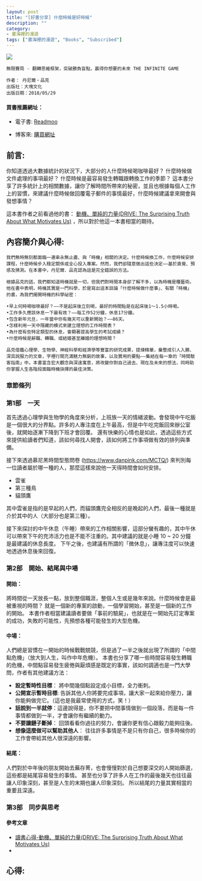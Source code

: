 ```yaml
---
layout: post
title: "[好書分享] 什麼時候是好時候"
description: ""
category: 
- 書海裡的漫遊
tags: ["書海裡的漫遊", "Books", "Subscribed"]
---
```


<div><a href="http://moo.im/a/8klCEY" title="什麼時候是好時候"><img src="https://cdn.readmoo.com/cover/gm/8jicohk_210x315.jpg?v=0"></a></div>


```
無限賽局 - 翻轉思維框架，突破勝負盲點，贏得你想要的未來 THE INFINITE GAME

作者： 丹尼爾・品克  
出版社：大塊文化 
出版日期：2018/05/29 
```

#### 買書推薦網址：

- 電子書: [Readmoo](http://moo.im/a/8klCEY)

- 博客來: [購買網址](https://www.books.com.tw/exep/assp.php/kkdailin/products/0010787846?utm_source=kkdailin&utm_medium=ap-books&utm_content=recommend&utm_campaign=ap-202105)


## 前言:


你知道透過大數據統計的狀況下，大部分的人什麼時候喝咖啡最好？ 什麼時候做文件處理的事項最好？ 什麼時候是最容易發生轉職跟轉換工作的季節？ 這本書分享了許多統計上的相關數據，讓你了解時間所帶來的秘密，並且也根據每個人工作上的習慣，來建議什麼時候做回覆電子郵件的事情最好，什麼時候建議拿來開會與發想事情？

這本書作者之前看過他的書： [動機、單純的力量(DRIVE: The Surprising Truth About What Motivates Us)](http://www.evanlin.com/e8-ae-80-e6-9b-b8-e5-bf-83-e5-be-97-e5-8b-95-e6-a9-9f-e3-80-81-e5-96-ae-e7-b4-94-e7-9a-84-e5-8a-9b-e9-87-8fdrive-the-surprising-truth-about-what-motivates-us/) ，所以對於他這一本書相當的期待。


## 內容簡介與心得:

```
我們無時無刻都面臨一連串永無止盡、與「時機」相關的決定。什麼時候換工作，什麼時候安排課程，什麼時候步入穩定關係或全心投入專案。然而，我們卻隨意做出這些決定——基於直覺、預感及猜測。在本書中，丹尼爾．品克認為這是完全錯誤的方法。

根據品克的話，我們都知道時機就是一切，但我們對時間本身卻了解不多，以為時機是種藝術。他在書中表明，時機其實是一門科學，於是寫出這本談論「什麼時候做什麼事」、有關「時機」的書，為我們揭開時機的科學祕密：

•早上何時喝咖啡最好？——不是起床後立刻喝，最好的時間點是在起床後1～1.5小時喝。
•工作多久應該休息一下最有效？——每工作52分鐘，休息17分鐘。
•包含新年元旦，一年當中你有幾天可以重新開始？——86天。
•怎樣利用一天中隱藏的模式來建立理想的工作時間表？
•為什麼有些特定類型的休息，會顯著提高學生的考試成績？
•什麼時候是辭職、轉職、或結婚甚至離婚的理想時間？

品克借鑑心理學、生物學、神經科學和經濟學等豐富的研究成果，提煉精華，彙整成引人入勝、深具說服力的文章，字裡行間充滿魅力無窮的故事，以及實用的要點——集結在每一章的「時間駭客指南」中。本書富含宏大觀念與深遠寓意，將改變你對自己過去、現在及未來的想法，同時助你掌握人生各階段面臨時機抉擇的最佳決策。
```

### 章節條列

### 第1部　一天

首先透過心理學與生物學的角度來分析，上班族一天的情緒波動。會發現中午吃飯是一個很大的分界點。許多的人專注度在上午最高，但是中午吃完飯回來辦公室後，就開始逐漸下降到下班才會回覆。 還有快樂的心情也是如此，透過這些方式來提供給讀者們知道，該如何尋找人開會，該如何將工作事項做有效的排列與準備。

接下來透過慕尼黑時間型態問卷 (https://www.danpink.com/MCTQ/) 來判別每一位讀者屬於哪一種的人，那麼這樣來說他一天得時間會如何安排。

- 雲雀
- 第三種鳥
- 貓頭鷹

其中雲雀是指的是早起的人們，而貓頭鷹完全相反的是晚起的人們，最後一種就是介於其中的人（大部分也是第三種）。

接下來探討的中午休息（午睡）帶來的工作相關影響，這部分蠻有趣的，其中午休可以帶來下午的充沛活力也是不能不注重的。其中建議的就是小睡 10 ~ 20 分鐘是最建議的休息長度。 下午之後，也建議有所謂的「微休息」，讓專注度可以快速地透過休息後來回復。



### 第2部　開始、結尾與中場

#### 開始：

將時間從一天放長一點，放到整個職涯，整個人生或是幾年來說。什麼時候會是最被重視的時間？ 就是一個新的專案的啟動，一個學習開始，甚至是一個新的工作的開始。  本書作者相當建議讀者要做「事前的驗屍」，也就是在一開始先訂定專案的成功，失敗的可能性，先預想各種可能發生的大型危機。

#### 中場：

人們總是習慣在一開始的時候戰戰兢競，但是過了一半之後就出現了所謂的「中間點危機」（放大到人生，叫作中年危機）。 本書也分享了哪一些時間容易發生轉職的危機，中間點容易發生疲倦與厭煩感是既定的事實，該如何調適也是一門大學問，作者有其他建議方法：

- **設定暫時性目標**： 將中間幾個點設定成小目標，全力衝刺。
- **公開宣示暫時目標**: 告訴其他人你將要完成事項，讓大家一起來給你壓力，讓你能夠做完它。（這也是我最常使用的方式，笑！）
- **話說到一半就停**：這邊說得是，你不要把中間事情做到一個段落，而是每一件事情都做到一半，才會讓你有繼續的動力。
- **不要讓鏈子斷掉**： 回頭看看你過往的努力，會讓你更有信心跟毅力能夠往後。
- **想像這麼做可以幫助其他人**： 往往許多事情是不是只有你自己，很多時候你的工作會帶給其他人很深遠的影響。

#### 結尾：

人們對於中年後的朋友開始去蕪存菁，也會慢慢對於自己想要深交的人開始篩選，這些都是結尾容易發生的事情。 甚至也分享了許多人在工作的最後幾天也往往最讓人印象深刻，甚至是人生的末期也讓人印象深刻。 所以結尾的力量其實相當的重要且深遠。


### 第3部　同步與思考



#### 參考文章

- [讀書心得-動機、單純的力量(DRIVE: The Surprising Truth About What Motivates Us)](http://www.evanlin.com/e8-ae-80-e6-9b-b8-e5-bf-83-e5-be-97-e5-8b-95-e6-a9-9f-e3-80-81-e5-96-ae-e7-b4-94-e7-9a-84-e5-8a-9b-e9-87-8fdrive-the-surprising-truth-about-what-motivates-us/) 
- 



## 心得:

